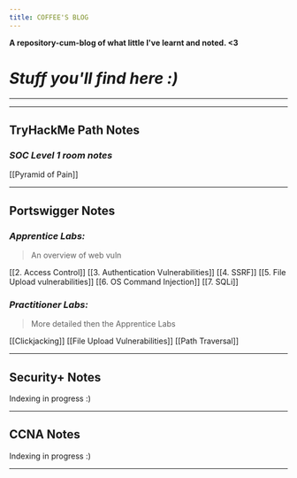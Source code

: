 ```yaml
---
title: COFFEE'S BLOG
---
```


**A repository-cum-blog of what little I've learnt and noted. <3**

# *Stuff you'll find here :)*

****
****
## TryHackMe Path Notes

### *SOC Level 1 room notes*

[[Pyramid of Pain]]

****
## Portswigger Notes

### *Apprentice Labs:*

> An overview of web vuln

[[2. Access Control]]
[[3. Authentication Vulnerabilities]]
[[4. SSRF]]
[[5. File Upload vulnerabilities]]
[[6. OS Command Injection]]
[[7. SQLi]]

### *Practitioner Labs:*

> More detailed then the Apprentice Labs

[[Clickjacking]]
[[File Upload Vulnerabilities]]
[[Path Traversal]]

****

## Security+ Notes

Indexing in progress :)

****

## CCNA Notes 

Indexing in progress :)

****
